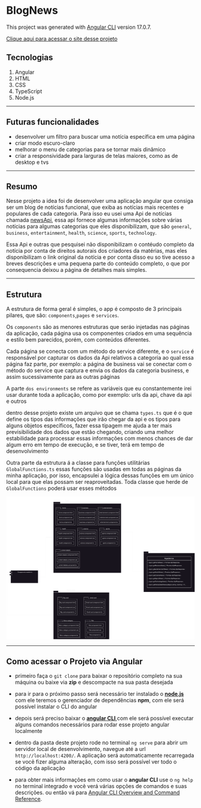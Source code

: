 # BlogNews
This project was generated with [Angular CLI](https://github.com/angular/angular-cli) version 17.0.7.

<a href="">Clique aqui para acessar o site desse projeto</a>

## Tecnologias
1. Angular
2. HTML
3. CSS
4. TypeScript
5. Node.js 

<hr/>

## Futuras funcionalidades
- desenvolver um filtro para buscar uma notícia específica em uma página
- criar modo escuro-claro
- melhorar o menu de categorias para se tornar mais dinâmico
- criar a responsividade para larguras de telas maiores, como as de desktop e tvs
  
<hr/>

## Resumo
Nesse projeto a idea foi de desenvolver uma aplicação angular que consiga ser um blog de notícias funcional, que exiba as notícias mais recentes e populares de cada categoria. Para isso eu usei uma Api de notícias chamada <a href="https://newsapi.org/">newsApi<a>, essa api fornece algumas informações sobre várias notícias para algumas categorias que eles disponibilizam, que são `general`, `business`, `entertainment`, `health`, `science`, `sports`, `technology`.

Essa Api e outras que pesquisei não disponibilizam o contéudo completo da notícia por conta de direitos autorais dos criadores da matérias, mas eles disponibilizam o link original da notícia e por conta disso eu so tive acesso a breves descrições e uma pequena parte do conteúdo completo, o que por consequencia deixou a página de detalhes mais simples.

<hr/>

## Estrutura
A estrutura de forma geral é simples, o app é composto de 3 principais pilares, que são: `components`,`pages` e `services`. 

Os `components` são as menores estruturas que seráo injetadas nas páginas da aplicação, cada página usa os componentes criados em uma sequência e estilo bem parecidos, porém, com conteúdos diferentes.

Cada página se conecta com um método do service diferente, e o `service` é responsável por capturar os dados da Api relativos a categoria ao qual essa página faz parte, por exemplo: a página de business vai se conectar com o  método do service que captura e envia os dados da categoria business, e assim sucessivamente para as outras páginas

A parte `dos environments` se refere as variáveis que eu constantemente irei usar durante toda a aplicação, como por exemplo: urls da api, chave da api e outros

dentro desse projeto existe um arquivo que se chama `types.ts` que é o que define os tipos das informações que irão chegar da api e os tipos para alguns objetos específicos, fazer essa tipagem me ajuda a ter mais previsibilidade dos dados que estão chegando, criando uma melhor estabilidade para processar essas informações com menos chances de dar algum erro em tempo de execução, e se tiver, terá em tempo de desenvolvimento

Outra parte da estrutura á a classe para funções utilitárias `GlobalFunctions.ts` essas funções são usadas em todas as páginas da minha aplicação, por isso, encapsulei a lógica dessas funções em um único local para que elas possam ser reaproveitadas. Toda classe que herde de `GlobalFunctions` poderá usar esses métodos

<img src="./.ideas/estrutura-projeto-blogNews.drawio.svg"/>

<hr/>

## Como acessar o Projeto via Angular
- primeiro faça o `git clone` para baixar o repositório completo na sua máquina ou baixe via <b>zip</b> e descompacte na sua pasta desejada
  
- para ir para o próximo passo será necessário ter instalado o <b><a href="https://nodejs.org/en">node.js</a></b> com ele teremos o gerenciador de dependẽncias <b>npm</b>, com ele será possível instalar o CLI do angular

- depois será preciso baixar o <b><a href="https://angular.io/guide/setup-local#install-the-angular-cli">angular CLI</a></b>,com ele será possível executar alguns comandos necessários para rodar esse projeto angular localmente 

- dentro da pasta deste projeto rode no terminal `ng serve` para abrir um servidor local de desenvolvimento, navegue até a url `http://localhost:4200/`. A aplicação será automaticamente recarregada se vocẽ fizer alguma alteração, com isso será possível ver todo o código da aplicação

- para obter mais informações em como usar o <b>angular CLI</b> use o `ng help` no terminal integrado e vocẽ verá várias opções de comandos e suas descrições. ou então vá para [Angular CLI Overview and Command Reference](https://angular.io/cli).

